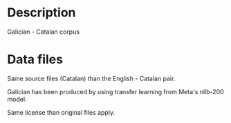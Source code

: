 # Description

Galician - Catalan corpus

# Data files

Same source files (Catalan) than the English - Catalan pair.

Galician has been produced by using transfer learning from Meta's nllb-200 model.

Same license than original files apply.
